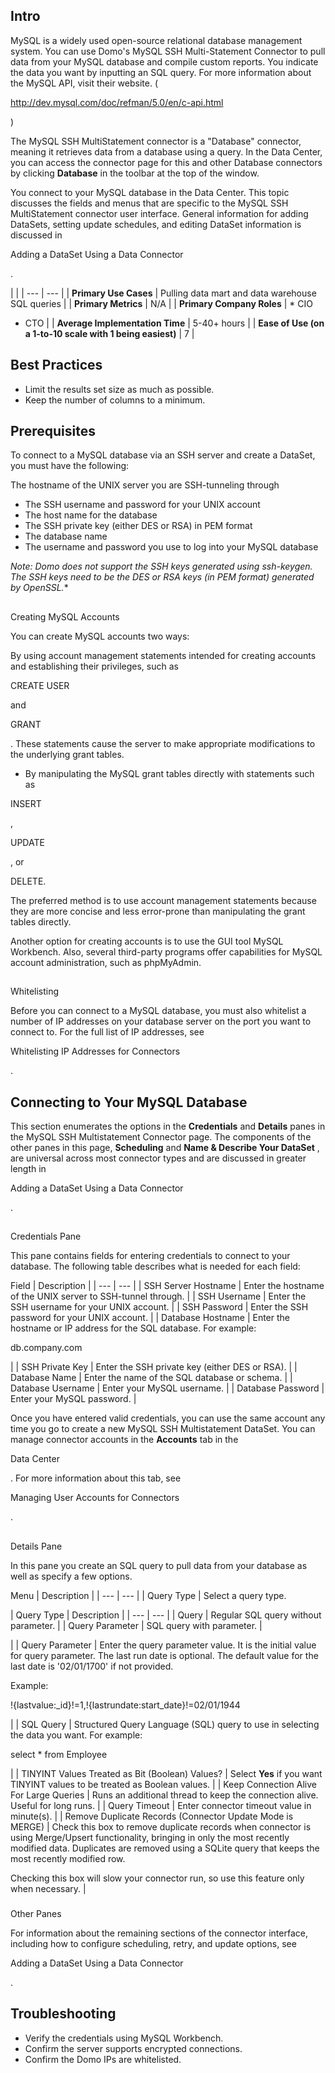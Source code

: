 

Intro
-------

MySQL is a widely used open-source relational database management system. You can use Domo's MySQL SSH Multi-Statement Connector to pull data from your MySQL database and compile custom reports. You indicate the data you want by inputting an SQL query. For more information about the MySQL API, visit their website. (

http://dev.mysql.com/doc/refman/5.0/en/c-api.html

)


 The MySQL SSH MultiStatement connector is a "Database" connector, meaning it retrieves data from a database using a query. In the Data Center, you can access the connector page for this and other Database connectors by clicking
 **Database**
 in the toolbar at the top of the window.


 You connect to your MySQL database in the Data Center. This topic discusses the fields and menus that are specific to the MySQL SSH MultiStatement connector user interface. General information for adding DataSets, setting update schedules, and editing DataSet information is discussed in

Adding a DataSet Using a Data Connector

.

  |  |
| --- | --- |
|
**Primary Use Cases**
 |
 Pulling data mart and data warehouse SQL queries
  |
|
**Primary Metrics**
 |
 N/A
  |
|
**Primary Company Roles**
 | * CIO
* CTO
 |
|
**Average Implementation Time**
 |
 5-40+ hours
  |
|
**Ease of Use (on a 1-to-10 scale with 1 being easiest)**
 |
 7
  |

Best Practices
----------------


* Limit the results set size as much as possible.
* Keep the number of columns to a minimum.

Prerequisites
---------------

To connect to a MySQL database via an SSH server and create a DataSet, you must have the following:

 The hostname of the UNIX server you are SSH-tunneling through
* The SSH username and password for your UNIX account
* The host name for the database
* The SSH private key (either DES or RSA) in PEM format
* The database name
* The username and password you use to log into your MySQL database

*Note: Domo does not support the SSH keys generated using ssh-keygen. The SSH keys need to be the DES or RSA keys (in PEM format) generated by OpenSSL.**

##
 Creating MySQL Accounts

You can create MySQL accounts two ways:

 By using account management statements intended for creating accounts and establishing their privileges, such as

CREATE USER

and

GRANT

. These statements cause the server to make appropriate modifications to the underlying grant tables.
* By manipulating the MySQL grant tables directly with statements such as

INSERT

,

UPDATE

, or

DELETE.

The preferred method is to use account management statements because they are more concise and less error-prone than manipulating the grant tables directly.


 Another option for creating accounts is to use the GUI tool MySQL Workbench. Also, several third-party programs offer capabilities for MySQL account administration, such as phpMyAdmin.

##
 Whitelisting

Before you can connect to a MySQL database, you must also whitelist a number of IP addresses on your database server on the port you want to connect to. For the full list of IP addresses, see

Whitelisting IP Addresses for Connectors

.


 Connecting to Your MySQL Database
-----------------------------------

This section enumerates the options in the
 **Credentials**
 and
 **Details**
 panes in the MySQL SSH Multistatement Connector page. The components of the other panes in this page,
 **Scheduling**
 and
 **Name & Describe Your DataSet**
 , are universal across most connector types and are discussed in greater length in

Adding a DataSet Using a Data Connector

.

##
 Credentials Pane

This pane contains fields for entering credentials to connect to your database. The following table describes what is needed for each field:


 Field
  |
 Description
  |
| --- | --- |
|
 SSH Server Hostname
  |
 Enter the hostname of the UNIX server to SSH-tunnel through.
  |
|
 SSH Username
  |
 Enter the SSH username for your UNIX account.
  |
|
 SSH Password
  |
 Enter the SSH password for your UNIX account.
  |
|
 Database Hostname
  |
 Enter the hostname or IP address for the SQL database. For example:


 db.company.com


 |
|
 SSH Private Key
  |
 Enter the SSH private key (either DES or RSA).
  |
|
 Database Name
  |
 Enter the name of the SQL database or schema.
  |
|
 Database Username
  |
 Enter your MySQL username.
  |
|
 Database Password
  |
 Enter your MySQL password.
  |

Once you have entered valid credentials, you can use the same account any time you go to create a new MySQL SSH Multistatement DataSet. You can manage connector accounts in the
 **Accounts**
 tab in the

Data Center

. For more information about this tab, see

Managing User Accounts for Connectors

.

##
 Details Pane

In this pane you create an SQL query to pull data from your database as well as specify a few options.


 Menu
  |
 Description
  |
| --- | --- |
|
 Query Type
  |
 Select a query type.


|
 Query Type
  |
 Description
  |
| --- | --- |
|
 Query
  |
 Regular SQL query without parameter.
  |
|
 Query Parameter
  |
 SQL query with parameter.
  |

|
|
 Query Parameter
  |
 Enter the query parameter value. It is the initial value for query parameter. The last run date is optional. The default value for the last date is '02/01/1700' if not provided.

Example:


 !{lastvalue:\_id}!=1,!{lastrundate:start\_date}!=02/01/1944

|
|
 SQL Query
  |
 Structured Query Language (SQL) query to use in selecting the data you want. For example:

select \* from Employee

|
|
 TINYINT Values Treated as Bit (Boolean) Values?
  |
 Select
 **Yes**
 if you want TINYINT values to be treated as Boolean values.
  |
|
 Keep Connection Alive For Large Queries
  |
 Runs an additional thread to keep the connection alive. Useful for long runs.
  |
|
 Query Timeout
  |
 Enter connector timeout value in minute(s).
  |
|
 Remove Duplicate Records (Connector Update Mode is MERGE)
  |
 Check this box to remove duplicate records when connector is using Merge/Upsert functionality, bringing in only the most recently modified data. Duplicates are removed using a SQLite query that keeps the most recently modified row.

Checking this box will slow your connector run, so use this feature only when necessary.
  |


###
 Other Panes

For information about the remaining sections of the connector interface, including how to configure scheduling, retry, and update options, see

Adding a DataSet Using a Data Connector

.


 Troubleshooting
-----------------


* Verify the credentials using MySQL Workbench.
* Confirm the server supports encrypted connections.
* Confirm the Domo IPs are whitelisted.


